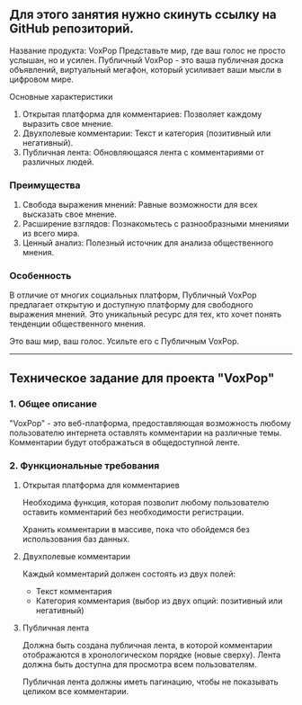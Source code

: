 Для этого занятия нужно скинуть ссылку на GitHub репозиторий.
-------------------------------------
Название продукта: VoxPop
Представьте мир, где ваш голос не просто услышан, но и усилен. Публичный VoxPop - это ваша публичная доска объявлений, виртуальный мегафон, который усиливает ваши мысли в цифровом мире.

Основные характеристики

1. Открытая платформа для комментариев: Позволяет каждому выразить свое мнение.
2. Двухполевые комментарии: Текст и категория (позитивный или негативный).
3. Публичная лента: Обновляющаяся лента с комментариями от различных людей.

### Преимущества

1. Свобода выражения мнений: Равные возможности для всех высказать свое мнение.
2. Расширение взглядов: Познакомьтесь с разнообразными мнениями из всего мира.
3. Ценный анализ: Полезный источник для анализа общественного мнения.

### Особенность

В отличие от многих социальных платформ, Публичный VoxPop предлагает открытую и доступную платформу для свободного выражения мнений. Это уникальный ресурс для тех, кто хочет понять тенденции общественного мнения.

Это ваш мир, ваш голос. Усильте его с Публичным VoxPop.


---------------------
## Техническое задание для проекта "VoxPop"

### 1. Общее описание

"VoxPop" - это веб-платформа, предоставляющая возможность любому пользователю интернета оставлять комментарии на различные темы. Комментарии будут отображаться в общедоступной ленте.

### 2. Функциональные требования

1. Открытая платформа для комментариев
   
    Необходима функция, которая позволит любому пользователю оставить комментарий без необходимости регистрации.
   
    Хранить комментарии в массиве, пока что обойдемся без использования баз данных.
   
2. Двухполевые комментарии
   
    Каждый комментарий должен состоять из двух полей:
   
    - Текст комментария
    - Категория комментария (выбор из двух опций: позитивный или негативный)
3. Публичная лента
   
    Должна быть создана публичная лента, в которой комментарии отображаются в хронологическом порядке (новые сверху). Лента должна быть доступна для просмотра всем пользователям.
   
    Публичная лента должны иметь пагинацию, чтобы не показывать целиком все комментарии.
